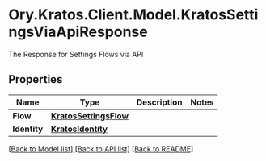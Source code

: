 # Ory.Kratos.Client.Model.KratosSettingsViaApiResponse
The Response for Settings Flows via API

## Properties

Name | Type | Description | Notes
------------ | ------------- | ------------- | -------------
**Flow** | [**KratosSettingsFlow**](KratosSettingsFlow.md) |  | 
**Identity** | [**KratosIdentity**](KratosIdentity.md) |  | 

[[Back to Model list]](../README.md#documentation-for-models) [[Back to API list]](../README.md#documentation-for-api-endpoints) [[Back to README]](../README.md)

